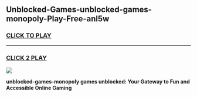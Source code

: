 
## Unblocked-Games-unblocked-games-monopoly-Play-Free-anl5w
<h3>
<a href="https://premium76.site?title=unblocked-games-monopoly&ref=22A">CLICK TO PLAY</a></h3>
<hr>

<h3>
<a href="https://premium76.site?title=unblocked-games-monopoly&ref=22A">CLICK 2 PLAY</a>
  
</h3>

<a href="https://premium76.site?title=unblocked-games-monopoly&ref=22A"><img src="https://clearcache.store/games.png"></a>


**unblocked-games-monopoly games unblocked: Your Gateway to Fun and Accessible Online Gaming**
